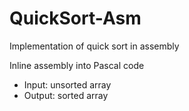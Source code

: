 # QuickSort-Asm
Implementation of quick sort in assembly

Inline assembly into Pascal code
- Input: unsorted array
- Output: sorted array
